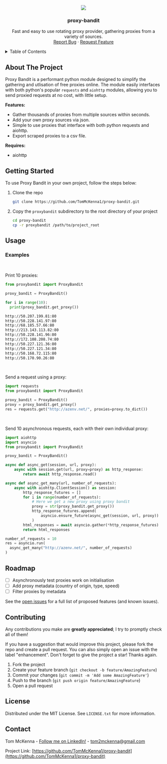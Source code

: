 <div align="center">
  <a href="https://github.com/TomMcKenna1/proxy-bandit">
    <picture>
     <source media="(prefers-color-scheme: dark)" srcset="resources/logo-dark.png">
     <img src="resources/logo-light.png">
    </picture>
  </a>
  <h3 align="center">proxy-bandit</h3>

  <p align="center">
    Fast and easy to use rotating proxy provider, gathering proxies from a variety of sources.
    <br />
    <a href="https://github.com/TomMcKenna1/proxy-bandit/issues">Report Bug</a>
    ·
    <a href="https://github.com/TomMcKenna1/proxy-bandit/issues">Request Feature</a>
  </p>
</div>

<!-- TABLE OF CONTENTS -->
<details>
  <summary>Table of Contents</summary>
  <ol>
    <li>
      <a href="#about-the-project">About The Project</a>
    </li>
    <li>
      <a href="#getting-started">Getting Started</a>
    </li>
    <li>
      <a href="#usage">Usage</a>
      <ul>
        <li><a href="#examples">Examples</a></li>
      </ul>
    </li>
    <li><a href="#roadmap">Roadmap</a></li>
    <li><a href="#contributing">Contributing</a></li>
    <li><a href="#license">License</a></li>
    <li><a href="#contact">Contact</a></li>
  </ol>
</details>

<!-- ABOUT THE PROJECT -->
## About The Project

Proxy Bandit is a performant python module designed to simplify the gathering and utlisation of free proxies online. The module easily interfaces with both python's popular `requests` and `aiohttp` modules, allowing you to send proxied requests at no cost, with little setup.

**Features:**
- Gather thousands of proxies from multiple sources within seconds.
- Add your own proxy sources via json.
- Simple to use proxies that interface with both python requests and aiohttp.
- Export scraped proxies to a csv file.

**Requires:**
- aiohttp

<!-- GETTING STARTED -->
## Getting Started

To use Proxy Bandit in your own project, follow the steps below:

1. Clone the repo
   ```sh
   git clone https://github.com/TomMcKenna1/proxy-bandit.git
   ```
2. Copy the `proxybandit` subdirectory to the root directory of your project
    ```sh
    cd proxy-bandit
    cp -r proxybandit /path/to/project_root
    ```


<!-- USAGE EXAMPLES -->
## Usage

### Examples

<br />

Print 10 proxies:
```python
from proxybandit import ProxyBandit

proxy_bandit = ProxyBandit()

for i in range(10):
  print(proxy_bandit.get_proxy())
```
```sh
http://50.207.199.81:80
http://50.228.141.97:80
http://68.185.57.66:80
http://213.143.113.82:80
http://50.228.141.96:80
http://172.108.208.74:80
http://50.227.121.36:80
http://50.227.121.34:80
http://50.168.72.115:80
http://50.170.90.26:80
```

<br />

Send a request using a proxy:
```python
import requests
from proxybandit import ProxyBandit

proxy_bandit = ProxyBandit()
proxy = proxy_bandit.get_proxy()
res = requests.get("http://azenv.net/", proxies=proxy.to_dict())
```

<br />

Send 10 asynchronous requests, each with their own individual proxy:
```python
import aiohttp
import asyncio
from proxybandit import ProxyBandit

proxy_bandit = ProxyBandit()

async def async_get(session, url, proxy):
    async with session.get(url, proxy=proxy) as http_response:
        return await http_response.read()

async def async_get_many(url, number_of_requests):
    async with aiohttp.ClientSession() as session:
        http_response_futures = []
        for i in range(number_of_requests):
            # Here we get a new proxy using proxy bandit
            proxy = str(proxy_bandit.get_proxy())
            http_response_futures.append(
                asyncio.ensure_future(async_get(session, url, proxy))
            )
        html_responses = await asyncio.gather(*http_response_futures)
        return html_responses

number_of_requests = 10
res = asyncio.run(
  async_get_many("http://azenv.net/", number_of_requests)
)
```

<!-- ROADMAP -->
## Roadmap

- [ ] Asynchronously test proxies work on initialisation
- [ ] Add proxy metadata (country of origin, type, speed)
- [ ] Filter proxies by metadata

See the [open issues](https://github.com/TomMcKenna1/proxy-bandit/issues) for a full list of proposed features (and known issues).

<!-- CONTRIBUTING -->
## Contributing

Any contributions you make are **greatly appreciated**; I try to promptly check all of them!

If you have a suggestion that would improve this project, please fork the repo and create a pull request. You can also simply open an issue with the label "enhancement".
Don't forget to give the project a star! Thanks again.

1. Fork the project
2. Create your feature branch (`git checkout -b feature/AmazingFeature`)
3. Commit your changes (`git commit -m 'Add some AmazingFeature'`)
4. Push to the branch (`git push origin feature/AmazingFeature`)
5. Open a pull request

<!-- LICENSE -->
## License

Distributed under the MIT License. See `LICENSE.txt` for more information.

<!-- CONTACT -->
## Contact

Tom McKenna - [Follow me on LinkedIn!](https://www.linkedin.com/in/tom-m-8a70891a8/) - tom2mckenna@gmail.com

Project Link: [https://github.com/TomMcKenna1/proxy-bandit](https://github.com/TomMcKenna1/proxy-bandit)
